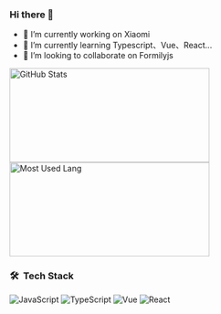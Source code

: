 ### Hi there 👋

- 🔭 I’m currently working on Xiaomi
- 🌱 I’m currently learning Typescript、Vue、React...
- 👯 I’m looking to collaborate on Formilyjs

<img width="350px" height="165px" alt="GitHub Stats" src="https://github-readme-stats.vercel.app/api?username=zhouxinyong&count_private=true&show_icons=true"/>

<img width="350px" height="165px" alt="Most Used Lang" src="https://github-readme-stats.vercel.app/api/top-langs/?username=zhouxinyong&layout=compact"/>

### 🛠 &nbsp;Tech Stack
![JavaScript](https://img.shields.io/badge/-JavaScript-333333?style=flat&logo=javascript)
![TypeScript](https://img.shields.io/badge/-TypeScript-333333?style=flat&logo=typescript)
![Vue](https://img.shields.io/badge/-Vue-333333?style=flat&logo=vue.js)
![React](https://img.shields.io/badge/-React-333333?style=flat&logo=react)

<!-- <img src="https://github.com/zhouxinyong/zhouxinyong/blob/main/images/stat.svg" alt="Alternative Text"/> -->

